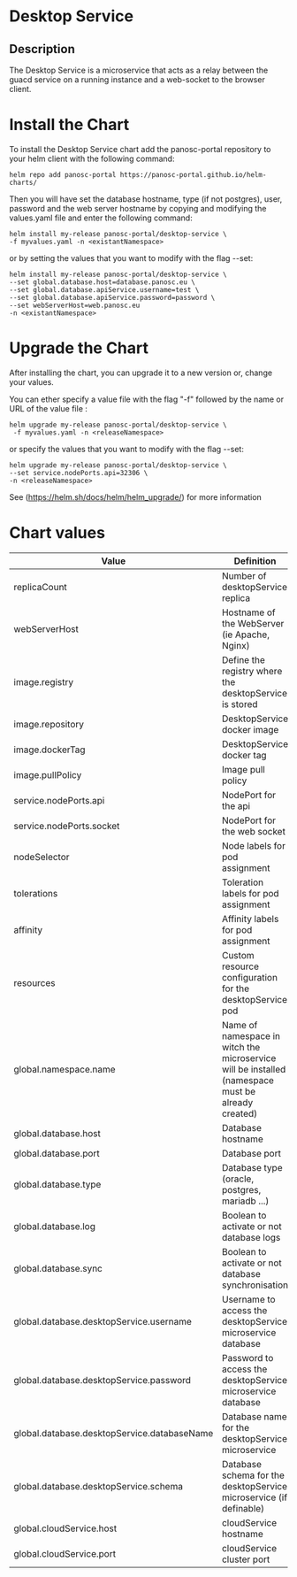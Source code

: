 Desktop Service
=========================  
  
## Description  
The Desktop Service is a microservice that acts as a relay between the guacd service on a running instance and a web-socket to the browser client.

# Install the Chart
To install the Desktop Service chart add the panosc-portal repository to your helm client with the following command:
```
helm repo add panosc-portal https://panosc-portal.github.io/helm-charts/
```

Then you will have set the database hostname, type (if not postgres), user, password and the web server hostname by copying and modifying the values.yaml file and enter the following command:
```
helm install my-release panosc-portal/desktop-service \
-f myvalues.yaml -n <existantNamespace>
```
or by setting the values that you want to modify with the flag --set:
```
helm install my-release panosc-portal/desktop-service \
--set global.database.host=database.panosc.eu \
--set global.database.apiService.username=test \
--set global.database.apiService.password=password \
--set webServerHost=web.panosc.eu
-n <existantNamespace>
```

# Upgrade the Chart
After installing the chart, you can upgrade it to a new version or, change your values.

You can ether specify a value file with the flag "-f" followed by the name or URL of the value file :
```
helm upgrade my-release panosc-portal/desktop-service \
 -f myvalues.yaml -n <releaseNamespace>
```
or specify the values that you want to modify with the flag --set:
```
helm upgrade my-release panosc-portal/desktop-service \
--set service.nodePorts.api=32306 \
-n <releaseNamespace>

```
See (https://helm.sh/docs/helm/helm_upgrade/) for more information
# Chart values
Value | Definition | Default
 ------------- | ------------- | ------------- | 
replicaCount | Number of desktopService replica | 1
webServerHost | Hostname of the WebServer (ie Apache, Nginx) | 
image.registry| Define the registry where the desktopService is stored | docker.io
image.repository | DesktopService docker image | panosc/desktop-service
image.dockerTag | DesktopService docker tag | testing
image.pullPolicy | Image pull policy | Always
service.nodePorts.api | NodePort for the api | 32302
service.nodePorts.socket | NodePort for the web socket | 32403
nodeSelector| Node labels for pod assignment| {}
tolerations|Toleration labels for pod assignment| []
affinity|Affinity labels for pod assignment|{}
resources|Custom resource configuration for the desktopService pod | {}
global.namespace.name | Name of namespace in witch the microservice will be installed (namespace must be already created) | default
global.database.host| Database hostname | 
global.database.port| Database port | 5432
global.database.type| Database type (oracle, postgres, mariadb ...) | postgres
global.database.log| Boolean to activate or not database logs | false
global.database.sync| Boolean to activate or not database synchronisation | false
global.database.desktopService.username| Username to access the desktopService microservice database | desktop-service
global.database.desktopService.password| Password to access the desktopService microservice database 
global.database.desktopService.databaseName| Database name for the desktopService microservice | desktop-service
global.database.desktopService.schema| Database schema for the desktopService microservice (if definable) | desktop-service
global.cloudService.host | cloudService hostname | cloud-service
global.cloudService.port | cloudService cluster port | 3000